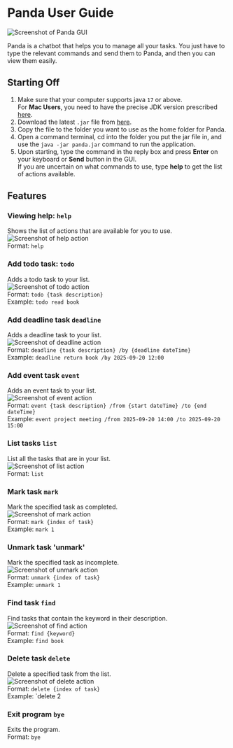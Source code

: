# Panda User Guide

![Screenshot of Panda GUI](/docs/Ui.png)

Panda is a chatbot that helps you to manage all your tasks. You just 
have to type the relevant commands and send them to Panda, and then you can view them easily.

## Starting Off
1. Make sure that your computer supports java `17` or above.\
For **Mac Users**, you need to have the precise JDK version prescribed [here](https://se-education.org/guides/tutorials/javaInstallationMac.html).
2. Download the latest `.jar` file from [here](https://github.com/udonzzz/ip/releases).
3. Copy the file to the folder you want to use as the home folder for Panda.
4. Open a command terminal, cd into the folder you put the jar file in, and use the `java -jar panda.jar` command to run the application.
5. Upon starting, type the command in the reply box and press **Enter** on your keyboard or **Send** button in the GUI.\
If you are uncertain on what commands to use, type **help** to get the list of actions available.

## Features

### Viewing help: `help`
Shows the list of actions that are available for you to use.\
![Screenshot of help action](/docs/help.png)\
Format: `help`

### Add todo task: `todo`
Adds a todo task to your list.\
![Screenshot of todo action](/docs/todo.png)\
Format: `todo {task description}`\
Example: `todo read book`

### Add deadline task `deadline`
Adds a deadline task to your list.\
![Screenshot of deadline action](/docs/deadline.png)\
Format: `deadline {task description} /by {deadline dateTime}`\
Example: `deadline return book /by 2025-09-20 12:00`

### Add event task `event`
Adds an event task to your list.\
![Screenshot of event action](/docs/event.png)\
Format: `event {task description} /from {start dateTime} /to {end dateTime}`\
Example: `event project meeting /from 2025-09-20 14:00 /to 2025-09-20 15:00`


### List tasks `list`
List all the tasks that are in your list.\
![Screenshot of list action](/docs/list.png)\
Format: `list`

### Mark task `mark`
Mark the specified task as completed.\
![Screenshot of mark action](/docs/mark.png)\
Format: `mark {index of task}`\
Example: `mark 1`

### Unmark task 'unmark'
Mark the specified task as incomplete.\
![Screenshot of unmark action](/docs/unmark.png)\
Format: `unmark {index of task}`\
Example: `unmark 1`

### Find task `find`
Find tasks that contain the keyword in their description.\
![Screenshot of find action](/docs/find.png)\
Format: `find {keyword}`\
Example: `find book`

### Delete task `delete`
Delete a specified task from the list.\
![Screenshot of delete action](/docs/delete.png)\
Format: `delete {index of task}`\
Example: `delete 2

### Exit program `bye`
Exits the program.\
Format: `bye`
